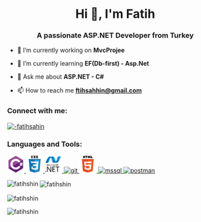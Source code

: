 <h1 align="center">Hi 👋, I'm Fatih</h1>
<h3 align="center">A passionate ASP.NET Developer from Turkey</h3>

- 🔭 I’m currently working on **MvcProjee**

- 🌱 I’m currently learning **EF(Db-first) - Asp.Net**

- 💬 Ask me about **ASP.NET - C#**

- 📫 How to reach me **ftihsahhin@gmail.com**

<h3 align="left">Connect with me:</h3>
<p align="left">
<a href="https://linkedin.com/in/-fatihsahin" target="blank"><img align="center" src="https://raw.githubusercontent.com/rahuldkjain/github-profile-readme-generator/master/src/images/icons/Social/linked-in-alt.svg" alt="-fatihsahin" height="30" width="40" /></a>
</p>

<h3 align="left">Languages and Tools:</h3>
<p align="left"> <a href="https://www.w3schools.com/cs/" target="_blank" rel="noreferrer"> <img src="https://raw.githubusercontent.com/devicons/devicon/master/icons/csharp/csharp-original.svg" alt="csharp" width="40" height="40"/> </a> <a href="https://www.w3schools.com/css/" target="_blank" rel="noreferrer"> <img src="https://raw.githubusercontent.com/devicons/devicon/master/icons/css3/css3-original-wordmark.svg" alt="css3" width="40" height="40"/> </a> <a href="https://dotnet.microsoft.com/" target="_blank" rel="noreferrer"> <img src="https://raw.githubusercontent.com/devicons/devicon/master/icons/dot-net/dot-net-original-wordmark.svg" alt="dotnet" width="40" height="40"/> </a> <a href="https://git-scm.com/" target="_blank" rel="noreferrer"> <img src="https://www.vectorlogo.zone/logos/git-scm/git-scm-icon.svg" alt="git" width="40" height="40"/> </a> <a href="https://www.w3.org/html/" target="_blank" rel="noreferrer"> <img src="https://raw.githubusercontent.com/devicons/devicon/master/icons/html5/html5-original-wordmark.svg" alt="html5" width="40" height="40"/> </a> <a href="https://www.microsoft.com/en-us/sql-server" target="_blank" rel="noreferrer"> <img src="https://www.svgrepo.com/show/303229/microsoft-sql-server-logo.svg" alt="mssql" width="40" height="40"/> </a> <a href="https://postman.com" target="_blank" rel="noreferrer"> <img src="https://www.vectorlogo.zone/logos/getpostman/getpostman-icon.svg" alt="postman" width="40" height="40"/> </a> </p>

<p><img align="left" src="https://github-readme-stats.vercel.app/api/top-langs?username=fatihshin&show_icons=true&locale=en&layout=compact" alt="fatihshin" /></p>

<p>&nbsp;<img align="center" src="https://github-readme-stats.vercel.app/api?username=fatihshin&show_icons=true&locale=en" alt="fatihshin" /></p>

<p><img align="center" src="https://github-readme-streak-stats.herokuapp.com/?user=fatihshin&" alt="fatihshin" /></p>

<p align="left"> <img src="https://komarev.com/ghpvc/?username=fatihshin&label=Profile%20views&color=0e75b6&style=flat" alt="fatihshin" /> </p>
